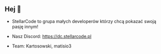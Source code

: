 ## Hej 👋

- StellarCode to grupa małych developerów którzy chcą pokazać swoją pasję innym!
- Nasz Discord: https://dc.stellarcode.pl

- Team: Kartosowski, matisio3
